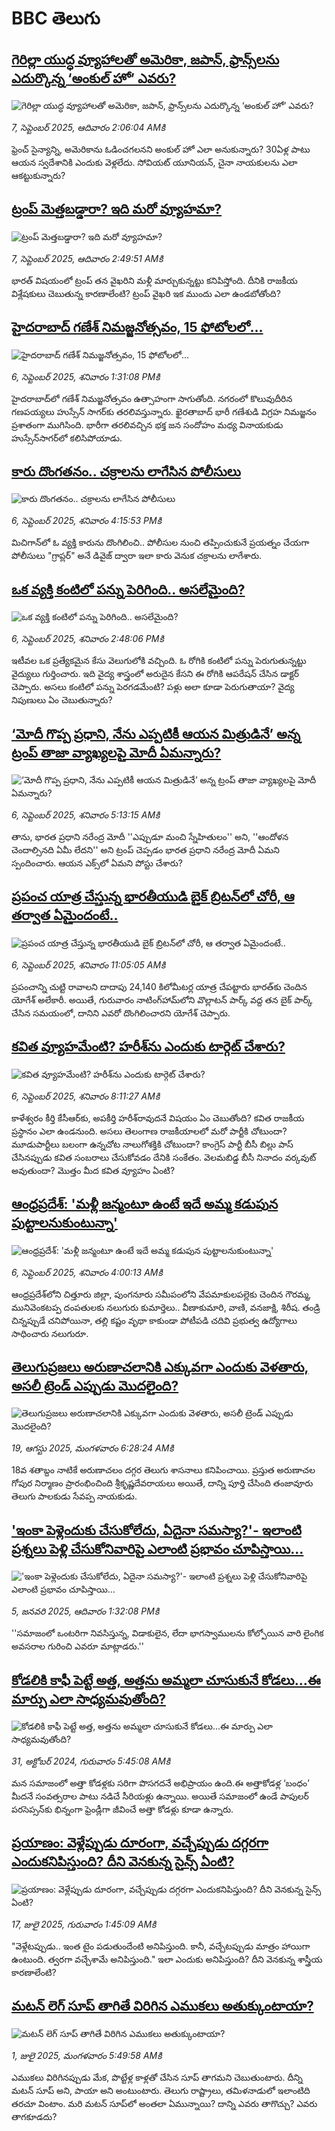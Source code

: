 # BBC తెలుగు## [గెరిల్లా యుద్ధ వ్యూహాలతో అమెరికా, జపాన్, ఫ్రాన్స్‌లను ఎదుర్కొన్న ‘అంకుల్ హో’ ఎవరు?](https://www.bbc.com/telugu/articles/c0r081e5rdyo?at_medium=RSS&at_campaign=rss?at_campaign=githubrss)![గెరిల్లా యుద్ధ వ్యూహాలతో అమెరికా, జపాన్, ఫ్రాన్స్‌లను ఎదుర్కొన్న ‘అంకుల్ హో’ ఎవరు?](https://ichef.bbci.co.uk/ace/ws/240/cpsprodpb/91bf/live/0a8f21f0-8a73-11f0-8ba8-9d1af6a803b3.jpg)_7, సెప్టెంబర్ 2025, ఆదివారం 2:06:04 AMకి_ఫ్రెంచ్ సైన్యాన్ని, అమెరికాను ఓడించగలనని అంకుల్ హో ఎలా అనుకున్నారు? 30ఏళ్ల పాటు ఆయన స్వదేశానికి ఎందుకు వెళ్లలేదు. సోవియట్ యూనియన్, చైనా నాయకులను ఎలా ఆకట్టుకున్నారు?## [ట్రంప్ మెత్తబడ్డారా? ఇది మరో వ్యూహమా?](https://www.bbc.com/telugu/articles/cr705yykzpmo?at_medium=RSS&at_campaign=rss?at_campaign=githubrss)![ట్రంప్ మెత్తబడ్డారా? ఇది మరో వ్యూహమా?](https://ichef.bbci.co.uk/ace/ws/240/cpsprodpb/8fb6/live/6612d350-8b36-11f0-8abb-4d8cd1fe8125.jpg)_7, సెప్టెంబర్ 2025, ఆదివారం 2:49:51 AMకి_భారత్ విషయంలో ట్రంప్ తన వైఖరిని మళ్లీ మార్చుకున్నట్టు కనిపిస్తోంది. దీనికి రాజకీయ విశ్లేషకులు చెబుతున్న కారణాలేంటి? ట్రంప్ వైఖరి ఇక ముందు ఎలా ఉండబోతోంది?## [హైదరాబాద్‌ గణేశ్ నిమజ్జనోత్సవం, 15 ఫోటోలలో...](https://www.bbc.com/telugu/articles/cx2p0mgzz7mo?at_medium=RSS&at_campaign=rss?at_campaign=githubrss)![హైదరాబాద్‌ గణేశ్ నిమజ్జనోత్సవం, 15 ఫోటోలలో...](https://ichef.bbci.co.uk/ace/ws/240/cpsprodpb/317a/live/d6ad4040-8b23-11f0-ab0b-373eee7fb9da.jpg)_6, సెప్టెంబర్ 2025, శనివారం 1:31:08 PMకి_హైదరాబాద్‌లో గణేశ్ నిమజ్జనోత్సవం ఉత్సాహంగా సాగుతోంది. నగరంలో కొలువుదీరిన గణపయ్యలు హుస్సేన్ సాగర్‌కు తరలివస్తున్నారు. ఖైరతాబాద్ భారీ గణేశుడి విగ్రహ నిమజ్జనం ప్రశాతంగా ముగిసింది. భారీగా తరలివచ్చిన భక్త జన సందోహం మధ్య వినాయకుడు హుస్సేన్‌సాగర్‌లో కలిసిపోయాడు.## [కారు దొంగతనం.. చక్రాలను లాగేసిన పోలీసులు](https://www.bbc.com/telugu/articles/c9v7pwmn322o?at_medium=RSS&at_campaign=rss?at_campaign=githubrss)![కారు దొంగతనం.. చక్రాలను లాగేసిన పోలీసులు](https://ichef.bbci.co.uk/ace/ws/240/cpsprodpb/09ff/live/e78e1da0-8b3a-11f0-9cf6-cbf3e73ce2b9.jpg)_6, సెప్టెంబర్ 2025, శనివారం 4:15:53 PMకి_మిచిగాన్‌లో ఓ వ్యక్తి కారును దొంగిలించి.. పోలీసుల నుంచి తప్పించుకునే ప్రయత్నం చేయగా పోలీసులు "గ్రాప్లర్" అనే డివైజ్ ద్వారా ఇలా కారు వెనుక చక్రాలను లాగేశారు.## [ఒక వ్యక్తి కంటిలో పన్ను పెరిగింది.. అసలేమైంది?](https://www.bbc.com/telugu/articles/c20zp79l0q5o?at_medium=RSS&at_campaign=rss?at_campaign=githubrss)![ఒక వ్యక్తి కంటిలో పన్ను పెరిగింది.. అసలేమైంది?](https://ichef.bbci.co.uk/ace/ws/240/cpsprodpb/cf7a/live/ce4aa400-8b2e-11f0-8abb-4d8cd1fe8125.jpg)_6, సెప్టెంబర్ 2025, శనివారం 2:48:06 PMకి_ఇటీవల ఒక ప్రత్యేకమైన కేసు వెలుగులోకి వచ్చింది. ఓ రోగికి కంటిలో పన్ను పెరుగుతున్నట్టు వైద్యులు గుర్తించారు. ఇది వైద్య శాస్త్రంలో అరుదైన కేసని ఈ రోగికి ఆపరేషన్ చేసిన డాక్టర్ చెప్పారు. అసలు కంటిలో పన్ను పెరగడమేంటి? పళ్లు అలా కూడా పెరుగుతాయా? వైద్య నిపుణులు ఏం చెబుతున్నారు?## [‘మోదీ గొప్ప ప్రధాని, నేను ఎప్పటికీ ఆయన మిత్రుడినే’ అన్న ట్రంప్ తాజా వ్యాఖ్యలపై మోదీ ఏమన్నారు?](https://www.bbc.com/telugu/articles/crme28my92lo?at_medium=RSS&at_campaign=rss?at_campaign=githubrss)![‘మోదీ గొప్ప ప్రధాని, నేను ఎప్పటికీ ఆయన మిత్రుడినే’ అన్న ట్రంప్ తాజా వ్యాఖ్యలపై మోదీ ఏమన్నారు?](https://ichef.bbci.co.uk/ace/ws/240/cpsprodpb/2980/live/c172a680-8adc-11f0-8679-a537ea280b91.jpg)_6, సెప్టెంబర్ 2025, శనివారం 5:13:15 AMకి_తాను, భారత ప్రధాని నరేంద్ర మోదీ ''ఎప్పుడూ మంచి స్నేహితులం'' అని, ''ఆందోళన చెందాల్సినది ఏమీ లేదని'' అని ట్రంప్ చెప్పడం భారత ప్రధాని నరేంద్ర మోదీ ఏమని స్పందించారు. ఆయన ఎక్స్‌లో ఏమని పోస్టు చేశారు?## [ప్రపంచ యాత్ర చేస్తున్న భారతీయుడి బైక్ బ్రిటన్‌లో చోరీ, ఆ తర్వాత ఏమైందంటే..](https://www.bbc.com/telugu/articles/c77dxeglvp0o?at_medium=RSS&at_campaign=rss?at_campaign=githubrss)![ప్రపంచ యాత్ర చేస్తున్న భారతీయుడి బైక్ బ్రిటన్‌లో చోరీ, ఆ తర్వాత ఏమైందంటే..](https://ichef.bbci.co.uk/ace/ws/240/cpsprodpb/56fc/live/822d0ee0-8ada-11f0-b391-6936825093bd.jpg)_6, సెప్టెంబర్ 2025, శనివారం 11:05:05 AMకి_ప్రపంచాన్ని చుట్టి రావాలని దాదాపు 24,140 కిలోమీటర్ల యాత్ర చేపట్టారు భారత్‌కు చెందిన యోగేశ్ అలేకారీ. అయితే, గురువారం నాటింగ్‌హామ్‌లోని వొల్లాటన్ పార్క్ వద్ద తన బైక్ పార్క్ చేసిన సమయంలో, దానిని ఎవరో దొంగిలించారని యోగేశ్ చెప్పారు.## [కవిత వ్యూహమేంటి? హరీశ్‌ను ఎందుకు టార్గెట్ చేశారు?](https://www.bbc.com/telugu/articles/cp8wep1pp8go?at_medium=RSS&at_campaign=rss?at_campaign=githubrss)![కవిత వ్యూహమేంటి? హరీశ్‌ను ఎందుకు టార్గెట్ చేశారు?](https://ichef.bbci.co.uk/ace/ws/240/cpsprodpb/67e0/live/31dcfec0-8af6-11f0-b391-6936825093bd.jpg)_6, సెప్టెంబర్ 2025, శనివారం 8:11:27 AMకి_కాళేశ్వరం కీర్తి కేసీఆర్‌కు, అపకీర్తి హరీశ్‌రావుదనే విషయం ఏం చెబుతోంది? కవిత రాజకీయ ప్రస్థానం ఎలా ఉండనుంది. అసలు తెలంగాణ రాజకీయాలలో మరో పార్టీకి చోటుందా? మూడుపార్టీలు బలంగా ఉన్నచోట నాలుగోశక్తికి చోటుందా? 
కాంగ్రెస్ పార్టీ బీసీ బిల్లు పాస్ చేసినప్పుడు కవిత సంబరాలు చేసుకోవడం దేనికి సంకేతం. వెలమబిడ్డ బీసీ నినాదం వర్కవుట్ అవుతుందా? మొత్తం మీద కవిత వ్యూహం ఏంటి?## [ఆంధ్రప్రదేశ్: 'మళ్లీ జన్మంటూ ఉంటే ఇదే అమ్మ కడుపున పుట్టాలనుకుంటున్నా'](https://www.bbc.com/telugu/articles/c4gw52x182no?at_medium=RSS&at_campaign=rss?at_campaign=githubrss)![ఆంధ్రప్రదేశ్: 'మళ్లీ జన్మంటూ ఉంటే ఇదే అమ్మ కడుపున పుట్టాలనుకుంటున్నా'](https://ichef.bbci.co.uk/ace/ws/240/cpsprodpb/ea7a/live/4d5a0630-8a69-11f0-8ba8-9d1af6a803b3.jpg)_6, సెప్టెంబర్ 2025, శనివారం 4:00:13 AMకి_ఆంధ్రప్రదేశ్‌లోని చిత్తూరు జిల్లా, పుంగనూరు సమీపంలోని వేపమాకులపల్లెకు చెందిన గౌరమ్మ, మునివెంకటప్ప దంపతులకు నలుగురు కుమార్తెలు.. వీణాకుమారి, వాణి, వనజాక్షి, శిరీష.
తండ్రి చిన్నప్పుడే చనిపోయినా, తల్లి కష్టం వృథా కాకుండా పోటీపడి చదివి ప్రభుత్వ ఉద్యోగాలు సాధించారు నలుగురూ.## [తెలుగుప్రజలు అరుణాచలానికి ఎక్కువగా ఎందుకు వెళతారు, అసలీ ట్రెండ్ ఎప్పుడు మొదలైంది? ](https://www.bbc.com/telugu/articles/c8jp32zrzxpo?at_medium=RSS&at_campaign=rss?at_campaign=githubrss)![తెలుగుప్రజలు అరుణాచలానికి ఎక్కువగా ఎందుకు వెళతారు, అసలీ ట్రెండ్ ఎప్పుడు మొదలైంది? ](https://ichef.bbci.co.uk/ace/ws/240/cpsprodpb/cf2d/live/01932bf0-7d85-11f0-98a0-956f61945264.jpg)_19, ఆగస్టు 2025, మంగళవారం 6:28:24 AMకి_18వ శతాబ్దం నాటికే అరుణాచలం దగ్గర తెలుగు శాసనాలు కనిపించాయి. ప్రస్తుత అరుణాచల గోపుర నిర్మాణం ప్రారంభించింది శ్రీకృష్ణదేవరాయలు అయితే, దాన్ని పూర్తి చేసింది తంజావూరు తెలుగు పాలకుడు సేవప్ప నాయకుడు.## ['ఇంకా పెళ్లెందుకు చేసుకోలేదు, ఏదైనా సమస్యా?'- ఇలాంటి ప్రశ్నలు పెళ్లి చేసుకోనివారిపై ఎలాంటి ప్రభావం చూపిస్తాయి... ](https://www.bbc.com/telugu/articles/cgq1w3lz7yyo?at_medium=RSS&at_campaign=rss?at_campaign=githubrss)!['ఇంకా పెళ్లెందుకు చేసుకోలేదు, ఏదైనా సమస్యా?'- ఇలాంటి ప్రశ్నలు పెళ్లి చేసుకోనివారిపై ఎలాంటి ప్రభావం చూపిస్తాయి... ](https://ichef.bbci.co.uk/ace/ws/240/cpsprodpb/f6de/live/72c94a60-cb3e-11ef-87df-d575b9a434a4.jpg)_5, జనవరి 2025, ఆదివారం 1:32:08 PMకి_''సమాజంలో ఒంటరిగా నివసిస్తున్న, విడాకులైన, లేదా భాగస్వాములను కోల్పోయిన వారి లైంగిక అవసరాల గురించి ఎవరూ మాట్లాడరు.''## [కోడలికి కాఫీ పెట్టే అత్త, అత్తను అమ్మలా చూసుకునే కోడలు...ఈ మార్పు ఎలా సాధ్యమవుతోంది?](https://www.bbc.com/telugu/articles/c1l41zl8el2o?at_medium=RSS&at_campaign=rss?at_campaign=githubrss)![కోడలికి కాఫీ పెట్టే అత్త, అత్తను అమ్మలా చూసుకునే కోడలు...ఈ మార్పు ఎలా సాధ్యమవుతోంది?](https://ichef.bbci.co.uk/ace/ws/240/cpsprodpb/2b61/live/9176a6d0-8b0e-11ef-a81b-b1eda9741da3.jpg)_31, అక్టోబర్ 2024, గురువారం 5:45:08 AMకి_మన సమాజంలో అత్తా కోడళ్లకు సరిగా పొసగదనే అభిప్రాయం ఉంది.ఈ అత్తాకోడళ్ల ‘బంధం’ మీదనే సంవత్సరాల పాటు నడిచే సీరియళ్లు ఉన్నాయి. అయితే సమాజంలో ఉండే పాపులర్ పరసెప్సన్‌కు భిన్నంగా ఫ్రెండ్లీగా జీవించే అత్తా కోడళ్లు కూడా ఉన్నారు.## [ప్రయాణం: వెళ్లేప్పుడు దూరంగా, వచ్చేప్పుడు దగ్గరగా ఎందుకనిపిస్తుంది? దీని వెనకున్న సైన్స్ ఏంటి?](https://www.bbc.com/telugu/articles/c0l4y727n1jo?at_medium=RSS&at_campaign=rss?at_campaign=githubrss)![ప్రయాణం: వెళ్లేప్పుడు దూరంగా, వచ్చేప్పుడు దగ్గరగా ఎందుకనిపిస్తుంది? దీని వెనకున్న సైన్స్ ఏంటి?](https://ichef.bbci.co.uk/ace/ws/240/cpsprodpb/054c/live/6957c010-62b0-11f0-8e78-11023c48a856.png)_17, జులై 2025, గురువారం 1:45:09 AMకి_"వెళ్లేటప్పుడు.. ఇంత టైం పడుతుందేంటి అనిపిస్తుంది. కానీ, వచ్చేటప్పుడు మాత్రం హాయిగా ఉంటుంది. త్వరగా వచ్చేశామే అనిపిస్తుంది." ఇలా ఎందుకు అనిపిస్తుంది? దీని వెనకున్న శాస్త్రీయ కారణాలేంటి?## [మటన్ లెగ్ సూప్ తాగితే విరిగిన ఎముకలు అతుక్కుంటాయా?](https://www.bbc.com/telugu/articles/c0l4g92j8kzo?at_medium=RSS&at_campaign=rss?at_campaign=githubrss)![మటన్ లెగ్ సూప్ తాగితే విరిగిన ఎముకలు అతుక్కుంటాయా?](https://ichef.bbci.co.uk/ace/ws/240/cpsprodpb/b31e/live/cce532c0-6d41-11f0-9462-bb509dc78127.jpg)_1, జులై 2025, మంగళవారం 5:49:58 AMకి_ఎముకలు విరిగినప్పుడు మేక, పొట్టేళ్ల కాళ్లతో చేసిన సూప్ తాగమని చెబుతుంటారు. దీన్ని మటన్ సూప్ అని, పాయా అని అంటుంటారు. తెలుగు రాష్ట్రాలు, తమిళనాడులో ఇలాంటిది తరచూ వింటాం. మరి మటన్ సూప్‌లో అంతలా ఏమున్నాయి? దాన్ని ఎవరు తాగొచ్చు? ఎవరు తాగకూడదు?